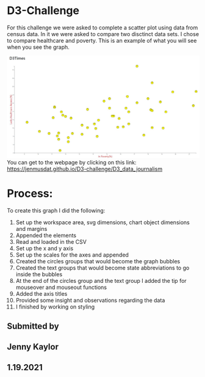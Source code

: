 # D3-Challenge

For this challenge we were asked to complete a scatter plot using data from census data. In it we were asked to compare two disctinct data sets. I chose to compare healthcare and poverty.
This is an example of what you will see when you see the graph.

![Graph](D3_data_journalism\assets\images\Graph.JPG)
You can get to the webpage by clicking on this link:
https://jenmusdat.github.io/D3-challenge/D3_data_journalism

# Process:

To create this graph I did the following:

1. Set up the workspace area, svg dimensions, chart object dimensions and margins
1. Appended the elements
1. Read and loaded in the CSV
1. Set up the x and y axis
1. Set up the scales for the axes and appended
1. Created the circles groups that would become the graph bubbles
1. Created the text groups that would become state abbreviations to go inside the bubbles
1. At the end of the circles group and the text group I added the tip for mouseover and mouseout functions
1. Added the axis titles
1. Provided some insight and observations regarding the data
1. I finished by working on styling

## Submitted by

## Jenny Kaylor

## 1.19.2021
